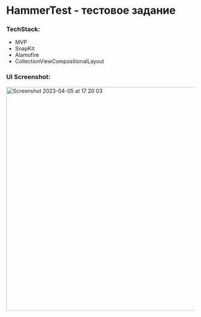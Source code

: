 # HammerTest - тестовое задание

### TechStack:
- MVP
- SnapKit
- Alamofire
- CollectionViewCompositionalLayout

### UI Screenshot:

<img width="596" alt="Screenshot 2023-04-05 at 17 20 03" src="https://user-images.githubusercontent.com/70806069/230109848-b58e3ac0-0c8a-43b8-a784-c74a611470ca.png">

